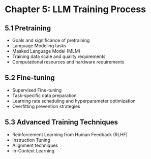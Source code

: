 # Chapter 5: LLM Training Process

## 5.1 Pretraining
- Goals and significance of pretraining
- Language Modeling tasks
- Masked Language Model (MLM)
- Training data scale and quality requirements
- Computational resources and hardware requirements

## 5.2 Fine-tuning
- Supervised Fine-tuning
- Task-specific data preparation
- Learning rate scheduling and hyperparameter optimization
- Overfitting prevention strategies

## 5.3 Advanced Training Techniques
- Reinforcement Learning from Human Feedback (RLHF)
- Instruction Tuning
- Alignment techniques
- In-Context Learning